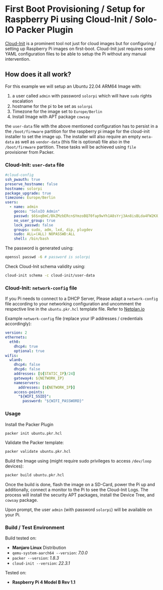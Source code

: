 # First Boot Provisioning / Setup for Raspberry Pi using Cloud-Init / Solo-IO Packer Plugin

[Cloud-Init][1] is a prominent tool not just for cloud images but for configuring / setting up
Raspberry Pi images on first-boot. Cloud-Init just requires some YAML configuration files to be 
able to setup the Pi without any manual intervention.

## How does it all work?

For this example we will setup an Ubuntu 22.04 ARM64 Image with:

1. a user called `admin` with password `solorpi` which will have `sudo` rights escalation
2. hostname for the pi to be set as `solorpi`
3. Timezone for the image set to `Europe/Berlin`
4. Install Image with APT package `cowsay`

the `user-data` file with the above mentioned configuration has to persist in a the `/boot/firmware`
partition for the raspberry pi image for the cloud-init installer to set the image up. The installer will
also require an empty `meta-data` as well as `vendor-data` (this file is optional) file also in the `/boot/firmware`
partition. These tasks will be achieved using `file` provisioner from Packer.

### Cloud-Init: `user-data` file

```yaml
#cloud-config
ssh_pwauth: true
preserve_hostname: false
hostname: solorpi
package_upgrade: true
timezone: Europe/Berlin
users:
  - name: admin
    gecos: "SoloIO Admin"
    passwd: $6$xqBmC/BkZMzbERcn$YmzoBQ70fap9wYh1A8sYrj3An8isBLda4FW2KX.NLPFcV0jLo6ys5jkY1uTkuNj5T76DkpKkGcOCOLBQSbEYb0
    no_user_group: true
    lock_passwd: false
    groups: sudo, adm, lxd, dip, plugdev
    sudo: ALL=(ALL) NOPASSWD:ALL
    shell: /bin/bash
```
The password is generated using:

```bash
openssl passwd -6 # password is solorpi
```

Check Cloud-Init schema validity using:

```bash
cloud-init schema -c cloud-init/user-data
```

### Cloud-Init: `network-config` file

If you Pi needs to connect to a DHCP Server, Please adapt a `network-config` file according to your networking configuration and
uncomment the respective line in the `ubuntu.pkr.hcl` template file. Refer to [Netplan.io][2]

Example `network-config` file (replace your IP addresses / credentials accordingly):

```yaml
version: 2
ethernets:
  eth0:
    dhcp4: true
    optional: true
wifis:
  wlan0:
    dhcp4: false
    dhcp6: false
    addresses: [${STATIC_IP}/24]
    gateway4: ${NETWORK_IP}
    nameservers:
      addresses: [${NETWORK_IP}]
    access-points:
      "${WIFI_SSID}":
        password: "${WIFI_PASSWORD}"
```

### Usage

Install the Packer Plugin

```bash
packer init ubuntu.pkr.hcl
```

Validate the Packer template:

```bash
packer validate ubuntu.pkr.hcl
```

Build the Image using (might require sudo privileges to access `/dev/loop` devices):

```bash
packer build ubuntu.pkr.hcl
```

Once the build is done, flash the image on a SD-Card, power the Pi up and additionally, connect a monitor
to the Pi to see the Cloud-Init Logs. The process will install the security APT packages, install the Device Tree,
and `cowsay` package.

Upon prompt, the user `admin` (with password `solorpi`) will be available on your Pi.


### Build / Test Environment

Build tested on:

- __Manjaro Linux__ Distribution
- `qemu-system-aarch64 --version`: _7.0.0_
- `packer --version`: _1.8.3_
- `cloud-init --version`: _22.3.1_


Tested on:

- __Raspberry Pi 4 Model B Rev 1.1__

[1]: https://cloud-init.io
[2]: https://netplan.io/reference